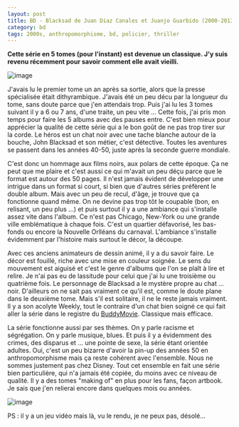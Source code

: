 ```yaml
---
layout: post
title: BD - Blacksad de Juan Diaz Canales et Juanjo Guarbido (2000-2013)
category: bd
tags: 2000s, anthropomorphisme, bd, policier, thriller
---
```

**Cette série en 5 tomes (pour l'instant) est devenue un classique. J'y suis revenu récemment pour savoir comment elle avait vieilli.** 

![image](https://filedn.eu/llqi9IBxlYouGRXYG2xlROb/img/2019/blacksad.jpg)

J'avais lu le premier tome un an après sa sortie, alors que la presse spécialisée était dithyrambique. J'avais été un peu décu par la longueur du tome, sans doute parce que j'en attendais trop. Puis j'ai lu les 3 tomes suivant il y a 6 ou 7 ans, d'une traite, un peu vite ... Cette fois, j'ai pris mon temps pour faire les 5 albums avec des pauses entre. C'est bien mieux pour apprécier la qualité de cette série qui a le bon goût de ne pas trop tirer sur la corde. Le héros est un chat noir avec une tache blanche autour de la bouche, John Blacksad et son métier, c'est détective. Toutes les aventures se passent dans les années 40-50, juste après la seconde guerre mondiale.

C'est donc un hommage aux films noirs, aux polars de cette époque. Ça ne peut que me plaire et c'est aussi ce qui m'avait un peu déçu parce que le format est autour des 50 pages. Il n'est jamais évident de développer une intrigue dans un format si court, si bien que d'autres séries préfèrent le double album. Mais avec un peu de recul, d'âge, je trouve que ça fonctionne quand même. On ne devine pas trop tôt le coupable (bon, en relisant, un peu plus ...) et puis surtout il y a une ambiance qui s'installe assez vite dans l'album. Ce n'est pas Chicago, New-York ou une grande ville emblématique à chaque fois. C'est un quartier défavorisé, les bas-fonds ou encore la Nouvelle Orlléans du carnaval. L'ambiance s'installe évidemment par l'histoire mais surtout le décor, la découpe. 

Avec ces anciens animateurs de dessin animé, il y a du savoir faire. Le décor est fouillé, riche avec une mise en couleur soignée. Le sens du mouvement est aiguisé et c'est le genre d'albums que l'on se plaît à lire et relire. Je n'ai pas eu de lassitude pour celui que j'ai lu une troisième ou quatrième fois. Le personnage de Blacksad a le mystère propre au chat ... noir. D'ailleurs on ne sait pas vraiment ce qu'il est, comme le doute plane dans le deuxième tome. Mais s'il est solitaire, il ne le reste jamais vraiment. Il y a son acolyte Weekly, tout le contraire d'un chat bien soigné ce qui fait aller la série dans le registre du <a href="https://fr.wikipedia.org/wiki/Buddy_movie">BuddyMovie</a>. Classique mais efficace. 

La série fonctionne aussi par ses thèmes. On y parle racisme et ségrégation. On y parle musique, blues. Et puis il y a évidemment des crimes, des disparus et ... une pointe de sexe, la série étant orientée adultes. Oui, c'est un peu bizarre d'avoir la pin-up des années 50 en anthropomorphisme mais ça reste cohérent avec l'ensemble. Nous ne sommes justement pas chez Disney. Tout cet ensemble en fait une série bien particulière, qui n'a jamais été copiée, du moins avec ce niveau de qualité. Il y a des tomes "making of" en plus pour les fans, façon artbook. Je sais que j'en relierai encore dans quelques mois ou années. 

![image](https://filedn.eu/llqi9IBxlYouGRXYG2xlROb/img/2019/blacksad2.jpg)

PS : il y a un jeu vidéo mais là,  vu le rendu, je ne peux pas, désolé...
